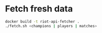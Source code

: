 # Fetch fresh data

```bash
docker build -t riot-api-fetcher .
./fetch.sh <champions | players | matches>
```

